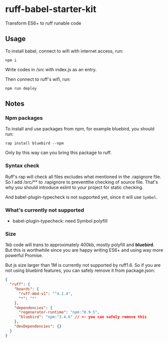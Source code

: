 # ruff-babel-starter-kit

Transform ES6+ to ruff runable code

## Usage

To install babel, connect to wifi with internet access, run:

```shell
npm i
```

Write codes in /src with index.js as an entry.

Then connect to ruff's wifi, run:

```shell
npm run deploy
```

## Notes

### Npm packages

To install and use packages from npm, for example bluebird, you should run:  

```shell
rap install bluebird --npm
```

Only by this way can you bring this package to ruff.

### Syntax check

Ruff's rap will check all files excludes what mentioned in the .rapignore file.  
So I add /src/** to .rapignore to preventthe checking of source file. That's why you should introduce eslint to your project for static checking.  

And babel-plugin-typecheck is not supported yet, since it will use ```Symbol```.

### What's currently not supported

- babel-plugin-typecheck: need Symbol polyfill

### Size

1kb code will trans to approximately 400kb, mostly polyfill and **bluebird**.  
But this is worthwhile since you are happy writing ES6+ and using way more powerful Promise.  

But js size larger than 1M is currently not supported by ruff1.6. So if you are not using bluebird features, you can safely remove it from package.json:  

```json
{
  "ruff": {
    "boards": {
      "ruff-mbd-v1": "^4.1.4",
      "*": "*"
    },
    "dependencies": {
      "regenerator-runtime": "npm:^0.9.5",
      "bluebird": "npm:^3.4.6" // <- you can safely remove this
    },
    "devDependencies": {}
  }
}
```
